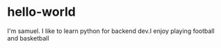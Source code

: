 # hello-world

I'm samuel. I like to learn python for backend dev.I enjoy playing football and basketball
